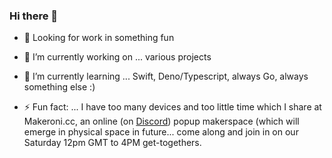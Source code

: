 ### Hi there 👋

- :office: Looking for work in something fun

- 🔭 I’m currently working on ...
  various projects

- 🌱 I’m currently learning ...
  Swift, Deno/Typescript, always Go, always something else :)

- ⚡ Fun fact: ...
   I have too many devices and too little time which I share at Makeroni.cc, an online (on [Discord](https://discord.gg/HYYXHSu)) popup makerspace (which will emerge in physical space in future... come along and join in on our Saturday 12pm GMT to 4PM get-togethers.


